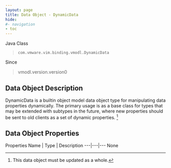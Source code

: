 ```yaml
---
layout: page
title: Data Object - DynamicData
hide:
#- navigation
- toc
---
```








Java Class
> `com.vmware.vim.binding.vmodl.DynamicData`

Since
> vmodl.version.version0


## Data Object Description

DynamicData is a builtin object model data object type for manipulating data properties dynamically. The primary usage is as a base class for types that may be extended with subtypes in the future, where new properties should be sent to old clients as a set of dynamic properties.
 [^167]



## Data Object Properties
Properties
Name |  Type |  Description
---|---|---
None


 


[^167]: This data object must be updated as a whole.